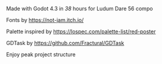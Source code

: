 Made with Godot 4.3 in *38* hours for Ludum Dare 56 compo


Fonts by https://not-jam.itch.io/

Palette inspired by https://lospec.com/palette-list/red-poster

GDTask by https://github.com/Fractural/GDTask


Enjoy peak project structure
